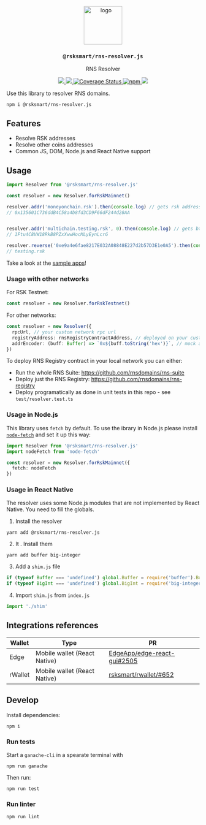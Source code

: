 <p align="middle">
  <img src="https://www.rifos.org/assets/img/logo.svg" alt="logo" height="100" >
</p>
<h3 align="middle"><code>@rsksmart/rns-resolver.js</code></h3>
<p align="middle">
    RNS Resolver
</p>
<p align="middle">
  <!--<a href="https://developers.rsk.co/rif/identity/specs/did-auth/">
    <img src="https://img.shields.io/badge/-specs-lightgrey" alt="specs" />
  </a>
  <a href="https://developers.rsk.co/rif/identity/rlogin/libraries/express-did-auth/">
    <img src="https://img.shields.io/badge/-docs-brightgreen" alt="docs" />
  </a>-->
  <a href="https://github.com/rsksmart/rns-resolver.js/actions?query=workflow%3Aci">
    <img src="https://github.com/rsksmart/rns-resolver.js/workflows/ci/badge.svg" />
  </a>
  <a href="https://lgtm.com/projects/g/rsksmart/rns-resolver.js/context:javascript">
    <img src="https://img.shields.io/lgtm/grade/javascript/github/rsksmart/rns-resolver.js" />
  </a>
  <a href='https://coveralls.io/github/rsksmart/rns-resolver.js?branch=main'>
    <img src='https://coveralls.io/repos/github/rsksmart/rns-resolver.js/badge.svg?branch=main' alt='Coverage Status' />
  </a>
  <a href="https://badge.fury.io/js/%40rsksmart%2Frns-resolver.js">
    <img src="https://badge.fury.io/js/%40rsksmart%2Frns-resolver.js.svg" alt="npm" />
  </a>
  <a href="https://hits.seeyoufarm.com">
    <img src="https://hits.seeyoufarm.com/api/count/incr/badge.svg?url=https%3A%2F%2Fgithub.com%2Frsksmart%2Frns-resolver.js&count_bg=%2379C83D&title_bg=%23555555&icon=&icon_color=%23E7E7E7&title=hits&edge_flat=false"/>
  </a>
</p>

Use this library to resolver RNS domains.

```
npm i @rsksmart/rns-resolver.js
```

## Features

- Resolve RSK addresses
- Resolve other coins addresses
- Common JS, DOM, Node.js and React Native support

## Usage

```ts
import Resolver from '@rsksmart/rns-resolver.js'

const resolver = new Resolver.forRskMainnet()

resolver.addr('moneyonchain.rsk').then(console.log) // gets rsk address
// 0x135601C736ddB4C58a4b8fd3CD9F66dF244d28AA


resolver.addr('multichain.testing.rsk', 0).then(console.log) // gets btc address
// 1Ftu4C8VW18RkB8PZxXwwHocMLyEynLcrG

resolver.reverse('0xe9a4e6fae8217E032A08848E227d2b57D3E1e0A5').then(console.log) // gets address of a domain if reverse is set
// testing.rsk
```

Take a look at the [sample apps](https://github.com/rsksmart/rns-resolver.js-samples)!

### Usage with other networks

For RSK Testnet:

```ts
const resolver = new Resolver.forRskTestnet()
```

For other networks:

```ts
const resolver = new Resolver({
  rpcUrl, // your custom network rpc url
  registryAddress: rnsRegistryContractAddress, // deployed on your custom network
  addrEncoder: (buff: Buffer) => `0x${buff.toString('hex')}`, // mock address encoder
})
```

To deploy RNS Registry contract in your local network you can either:
- Run the whole RNS Suite: https://github.com/rnsdomains/rns-suite
- Deploy just the RNS Registry: https://github.com/rnsdomains/rns-registry
- Deploy programatically as done in unit tests in this repo - see `test/resolver.test.ts`

### Usage in Node.js

This library uses `fetch` by default. To use the ibrary in Node.js please install [`node-fetch`](https://www.npmjs.com/package/node-fetch) and set it up this way:

```ts
import Resolver from '@rsksmart/rns-resolver.js'
import nodeFetch from 'node-fetch'

const resolver = new Resolver.forRskMainnet({
  fetch: nodeFetch
})
```

### Usage in React Native

The resolver uses some Node.js modules that are not implemented by React Native. You need to fill the globals.

1. Install the resolver

  ```
  yarn add @rsksmart/rns-resolver.js
  ```

2. It . Install them

  ```
  yarn add buffer big-integer
  ```

3. Add a `shim.js` file 

  ```js
  if (typeof Buffer === 'undefined') global.Buffer = require('buffer').Buffer
  if (typeof BigInt === 'undefined') global.BigInt = require('big-integer')
  ```

4. Import `shim.js` from `index.js`

  ```js
  import './shim'
  ```
  
## Integrations references

| Wallet | Type | PR |
| - | - | - |
| Edge | Mobile wallet (React Native) | [EdgeApp/edge-react-gui#2505](https://github.com/EdgeApp/edge-react-gui/pull/2505) |
| rWallet | Mobile wallet (React Native) | [rsksmart/rwallet/#652](https://github.com/rsksmart/rwallet/pull/652) |

## Develop

Install dependencies:

```
npm i
```

### Run tests

Start a `ganache-cli` in a spearate terminal with

```
npm run ganache
```

Then run:

```
npm run test
```

### Run linter

```
npm run lint
```

